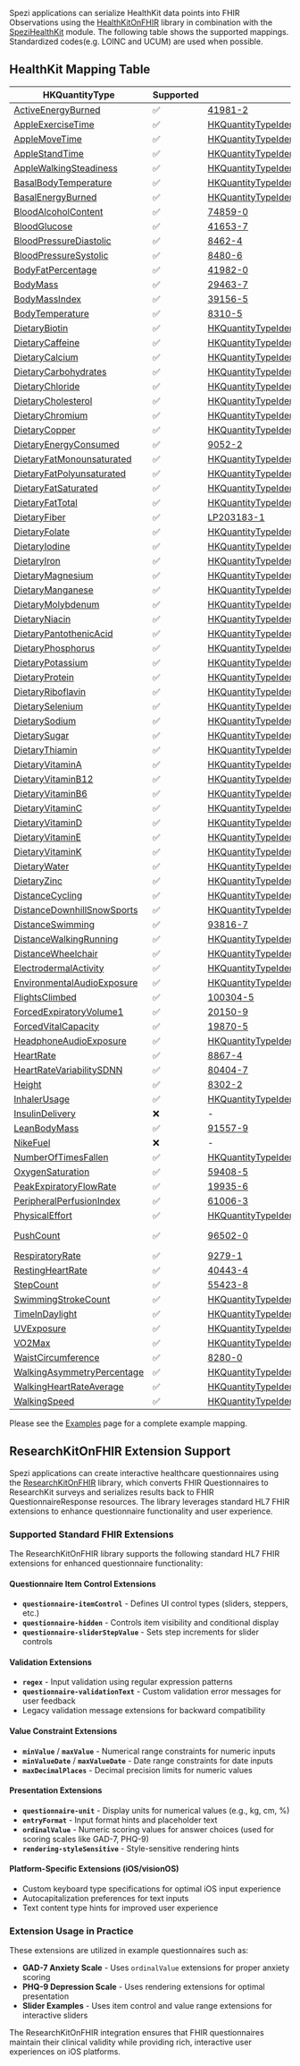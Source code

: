 <!--
                  
#
# This source file is part of the Stanford Spezi open source project
#
# SPDX-FileCopyrightText: 2025 Stanford University and the project authors (see CONTRIBUTORS.md)
#
# SPDX-License-Identifier: MIT
# 
             
-->


Spezi applications can serialize HealthKit data points into FHIR Observations using the [HealthKitOnFHIR](https://github.com/StanfordBDHG/HealthKitOnFHIR) library in combination with the [SpeziHealthKit](https://github.com/StanfordSpezi/SpeziHealthKit) module. The following table shows the supported mappings. Standardized codes(e.g. LOINC and UCUM) are used when possible.

## HealthKit Mapping Table

|HKQuantityType|Supported|Code|Unit|
|----|----|----|----|
|[ActiveEnergyBurned](https://developer.apple.com/documentation/healthkit/HKQuantityTypeIdentifierActiveEnergyBurned)|✅|[41981-2](http://loinc.org/41981-2)|[kcal](http://unitsofmeasure.org)|
|[AppleExerciseTime](https://developer.apple.com/documentation/healthkit/HKQuantityTypeIdentifierAppleExerciseTime)|✅|[HKQuantityTypeIdentifierAppleExerciseTime](http://developer.apple.com/documentation/healthkit)|[min](http://unitsofmeasure.org)|
|[AppleMoveTime](https://developer.apple.com/documentation/healthkit/HKQuantityTypeIdentifierAppleMoveTime)|✅|[HKQuantityTypeIdentifierAppleMoveTime](http://developer.apple.com/documentation/healthkit)|[min](http://unitsofmeasure.org)|
|[AppleStandTime](https://developer.apple.com/documentation/healthkit/HKQuantityTypeIdentifierAppleStandTime)|✅|[HKQuantityTypeIdentifierAppleStandTime](http://developer.apple.com/documentation/healthkit)|[min](http://unitsofmeasure.org)|
|[AppleWalkingSteadiness](https://developer.apple.com/documentation/healthkit/HKQuantityTypeIdentifierAppleWalkingSteadiness)|✅|[HKQuantityTypeIdentifierAppleWalkingSteadiness](http://developer.apple.com/documentation/healthkit)|[%](http://unitsofmeasure.org)|
|[BasalBodyTemperature](https://developer.apple.com/documentation/healthkit/HKQuantityTypeIdentifierBasalBodyTemperature)|✅|[HKQuantityTypeIdentifierBasalBodyTemperature](http://developer.apple.com/documentation/healthkit)|[C](http://unitsofmeasure.org)|
|[BasalEnergyBurned](https://developer.apple.com/documentation/healthkit/HKQuantityTypeIdentifierBasalEnergyBurned)|✅|[HKQuantityTypeIdentifierBasalEnergyBurned](http://developer.apple.com/documentation/healthkit)|[kcal](http://unitsofmeasure.org)|
|[BloodAlcoholContent](https://developer.apple.com/documentation/healthkit/HKQuantityTypeIdentifierBloodAlcoholContent)|✅|[74859-0](http://loinc.org/74859-0)|[%](http://unitsofmeasure.org)|
|[BloodGlucose](https://developer.apple.com/documentation/healthkit/HKQuantityTypeIdentifierBloodGlucose)|✅|[41653-7](http://loinc.org/41653-7)|[mg/dL](http://unitsofmeasure.org)|
|[BloodPressureDiastolic](https://developer.apple.com/documentation/healthkit/HKQuantityTypeIdentifierBloodPressureDiastolic)|✅|[8462-4](http://loinc.org/8462-4)|[mmHg](http://unitsofmeasure.org)|
|[BloodPressureSystolic](https://developer.apple.com/documentation/healthkit/HKQuantityTypeIdentifierBloodPressureSystolic)|✅|[8480-6](http://loinc.org/8480-6)|[mmHg](http://unitsofmeasure.org)|
|[BodyFatPercentage](https://developer.apple.com/documentation/healthkit/HKQuantityTypeIdentifierBodyFatPercentage)|✅|[41982-0](http://loinc.org/41982-0)|[%](http://unitsofmeasure.org)|
|[BodyMass](https://developer.apple.com/documentation/healthkit/HKQuantityTypeIdentifierBodyMass)|✅|[29463-7](http://loinc.org/29463-7)|[lbs](http://unitsofmeasure.org)|
|[BodyMassIndex](https://developer.apple.com/documentation/healthkit/HKQuantityTypeIdentifierBodyMassIndex)|✅|[39156-5](http://loinc.org/39156-5)|[kg/m^2](http://unitsofmeasure.org)|
|[BodyTemperature](https://developer.apple.com/documentation/healthkit/HKQuantityTypeIdentifierBodyTemperature)|✅|[8310-5](http://loinc.org/8310-5)|[C](http://unitsofmeasure.org)|
|[DietaryBiotin](https://developer.apple.com/documentation/healthkit/HKQuantityTypeIdentifierDietaryBiotin)|✅|[HKQuantityTypeIdentifierDietaryBiotin](http://developer.apple.com/documentation/healthkit)|[ug](http://unitsofmeasure.org)|
|[DietaryCaffeine](https://developer.apple.com/documentation/healthkit/HKQuantityTypeIdentifierDietaryCaffeine)|✅|[HKQuantityTypeIdentifierDietaryCaffeine](http://developer.apple.com/documentation/healthkit)|[mg](http://unitsofmeasure.org)|
|[DietaryCalcium](https://developer.apple.com/documentation/healthkit/HKQuantityTypeIdentifierDietaryCalcium)|✅|[HKQuantityTypeIdentifierDietaryCalcium](http://developer.apple.com/documentation/healthkit)|[mg](http://unitsofmeasure.org)|
|[DietaryCarbohydrates](https://developer.apple.com/documentation/healthkit/HKQuantityTypeIdentifierDietaryCarbohydrates)|✅|[HKQuantityTypeIdentifierDietaryCarbohydates](http://developer.apple.com/documentation/healthkit)|[g](http://unitsofmeasure.org)|
|[DietaryChloride](https://developer.apple.com/documentation/healthkit/HKQuantityTypeIdentifierDietaryChloride)|✅|[HKQuantityTypeIdentifierDietaryChloride](http://developer.apple.com/documentation/healthkit)|[mg](http://unitsofmeasure.org)|
|[DietaryCholesterol](https://developer.apple.com/documentation/healthkit/HKQuantityTypeIdentifierDietaryCholesterol)|✅|[HKQuantityTypeIdentifierDietaryCholesterol](http://developer.apple.com/documentation/healthkit)|[mg](http://unitsofmeasure.org)|
|[DietaryChromium](https://developer.apple.com/documentation/healthkit/HKQuantityTypeIdentifierDietaryChromium)|✅|[HKQuantityTypeIdentifierDietaryChromium](http://developer.apple.com/documentation/healthkit)|[ug](http://unitsofmeasure.org)|
|[DietaryCopper](https://developer.apple.com/documentation/healthkit/HKQuantityTypeIdentifierDietaryCopper)|✅|[HKQuantityTypeIdentifierDietaryCopper](http://developer.apple.com/documentation/healthkit)|[ug](http://unitsofmeasure.org)|
|[DietaryEnergyConsumed](https://developer.apple.com/documentation/healthkit/HKQuantityTypeIdentifierDietaryEnergyConsumed)|✅|[9052-2](http://loinc.org/9052-2)|[kcal](http://unitsofmeasure.org)|
|[DietaryFatMonounsaturated](https://developer.apple.com/documentation/healthkit/HKQuantityTypeIdentifierDietaryFatMonounsaturated)|✅|[HKQuantityTypeIdentifierDietaryFatMonounsaturated](http://developer.apple.com/documentation/healthkit)|[g](http://unitsofmeasure.org)|
|[DietaryFatPolyunsaturated](https://developer.apple.com/documentation/healthkit/HKQuantityTypeIdentifierDietaryFatPolyunsaturated)|✅|[HKQuantityTypeIdentifierDietaryFatPolyunsaturated](http://developer.apple.com/documentation/healthkit)|[g](http://unitsofmeasure.org)|
|[DietaryFatSaturated](https://developer.apple.com/documentation/healthkit/HKQuantityTypeIdentifierDietaryFatSaturated)|✅|[HKQuantityTypeIdentifierDietaryFatSaturated](http://developer.apple.com/documentation/healthkit)|[g](http://unitsofmeasure.org)|
|[DietaryFatTotal](https://developer.apple.com/documentation/healthkit/HKQuantityTypeIdentifierDietaryFatTotal)|✅|[HKQuantityTypeIdentifierDietaryFatTotal](http://developer.apple.com/documentation/healthkit)|[g](http://unitsofmeasure.org)|
|[DietaryFiber](https://developer.apple.com/documentation/healthkit/HKQuantityTypeIdentifierDietaryFiber)|✅|[LP203183-1](http://loinc.org/LP203183-1)|[g](http://unitsofmeasure.org)|
|[DietaryFolate](https://developer.apple.com/documentation/healthkit/HKQuantityTypeIdentifierDietaryFolate)|✅|[HKQuantityTypeIdentifierDietaryFolate](http://developer.apple.com/documentation/healthkit)|[ug](http://unitsofmeasure.org)|
|[DietaryIodine](https://developer.apple.com/documentation/healthkit/HKQuantityTypeIdentifierDietaryIodine)|✅|[HKQuantityTypeIdentifierDietaryIodine](http://developer.apple.com/documentation/healthkit)|[ug](http://unitsofmeasure.org)|
|[DietaryIron](https://developer.apple.com/documentation/healthkit/HKQuantityTypeIdentifierDietaryIron)|✅|[HKQuantityTypeIdentifierDietaryIron](http://developer.apple.com/documentation/healthkit)|[mg](http://unitsofmeasure.org)|
|[DietaryMagnesium](https://developer.apple.com/documentation/healthkit/HKQuantityTypeIdentifierDietaryMagnesium)|✅|[HKQuantityTypeIdentifierDietaryMagnesium](http://developer.apple.com/documentation/healthkit)|[mg](http://unitsofmeasure.org)|
|[DietaryManganese](https://developer.apple.com/documentation/healthkit/HKQuantityTypeIdentifierDietaryManganese)|✅|[HKQuantityTypeIdentifierDietaryManganese](http://developer.apple.com/documentation/healthkit)|[mg](http://unitsofmeasure.org)|
|[DietaryMolybdenum](https://developer.apple.com/documentation/healthkit/HKQuantityTypeIdentifierDietaryMolybdenum)|✅|[HKQuantityTypeIdentifierDietaryMolybdenum](http://developer.apple.com/documentation/healthkit)|[ug](http://unitsofmeasure.org)|
|[DietaryNiacin](https://developer.apple.com/documentation/healthkit/HKQuantityTypeIdentifierDietaryNiacin)|✅|[HKQuantityTypeIdentifierDietaryNiacin](http://developer.apple.com/documentation/healthkit)|[mg](http://unitsofmeasure.org)|
|[DietaryPantothenicAcid](https://developer.apple.com/documentation/healthkit/HKQuantityTypeIdentifierDietaryPantothenicAcid)|✅|[HKQuantityTypeIdentifierDietaryPantothenicAcid](http://developer.apple.com/documentation/healthkit)|[mg](http://unitsofmeasure.org)|
|[DietaryPhosphorus](https://developer.apple.com/documentation/healthkit/HKQuantityTypeIdentifierDietaryPhosphorus)|✅|[HKQuantityTypeIdentifierDietaryPhosphorus](http://developer.apple.com/documentation/healthkit)|[mg](http://unitsofmeasure.org)|
|[DietaryPotassium](https://developer.apple.com/documentation/healthkit/HKQuantityTypeIdentifierDietaryPotassium)|✅|[HKQuantityTypeIdentifierDietaryPotassium](http://developer.apple.com/documentation/healthkit)|[mg](http://unitsofmeasure.org)|
|[DietaryProtein](https://developer.apple.com/documentation/healthkit/HKQuantityTypeIdentifierDietaryProtein)|✅|[HKQuantityTypeIdentifierDietaryProtein](http://developer.apple.com/documentation/healthkit)|[g](http://unitsofmeasure.org)|
|[DietaryRiboflavin](https://developer.apple.com/documentation/healthkit/HKQuantityTypeIdentifierDietaryRiboflavin)|✅|[HKQuantityTypeIdentifierDietaryRiboflavin](http://developer.apple.com/documentation/healthkit)|[mg](http://unitsofmeasure.org)|
|[DietarySelenium](https://developer.apple.com/documentation/healthkit/HKQuantityTypeIdentifierDietarySelenium)|✅|[HKQuantityTypeIdentifierDietarySelenium](http://developer.apple.com/documentation/healthkit)|[ug](http://unitsofmeasure.org)|
|[DietarySodium](https://developer.apple.com/documentation/healthkit/HKQuantityTypeIdentifierDietarySodium)|✅|[HKQuantityTypeIdentifierDietarySodium](http://developer.apple.com/documentation/healthkit)|[mg](http://unitsofmeasure.org)|
|[DietarySugar](https://developer.apple.com/documentation/healthkit/HKQuantityTypeIdentifierDietarySugar)|✅|[HKQuantityTypeIdentifierDietarySugar](http://developer.apple.com/documentation/healthkit)|[g](http://unitsofmeasure.org)|
|[DietaryThiamin](https://developer.apple.com/documentation/healthkit/HKQuantityTypeIdentifierDietaryThiamin)|✅|[HKQuantityTypeIdentifierDietaryThiamin](http://developer.apple.com/documentation/healthkit)|[mg](http://unitsofmeasure.org)|
|[DietaryVitaminA](https://developer.apple.com/documentation/healthkit/HKQuantityTypeIdentifierDietaryVitaminA)|✅|[HKQuantityTypeIdentifierDietaryVitaminA](http://developer.apple.com/documentation/healthkit)|[ug](http://unitsofmeasure.org)|
|[DietaryVitaminB12](https://developer.apple.com/documentation/healthkit/HKQuantityTypeIdentifierDietaryVitaminB12)|✅|[HKQuantityTypeIdentifierDietaryVitaminB12](http://developer.apple.com/documentation/healthkit)|[ug](http://unitsofmeasure.org)|
|[DietaryVitaminB6](https://developer.apple.com/documentation/healthkit/HKQuantityTypeIdentifierDietaryVitaminB6)|✅|[HKQuantityTypeIdentifierDietaryVitaminB6](http://developer.apple.com/documentation/healthkit)|[mg](http://unitsofmeasure.org)|
|[DietaryVitaminC](https://developer.apple.com/documentation/healthkit/HKQuantityTypeIdentifierDietaryVitaminC)|✅|[HKQuantityTypeIdentifierDietaryVitaminC](http://developer.apple.com/documentation/healthkit)|[mg](http://unitsofmeasure.org)|
|[DietaryVitaminD](https://developer.apple.com/documentation/healthkit/HKQuantityTypeIdentifierDietaryVitaminD)|✅|[HKQuantityTypeIdentifierDietaryVitaminD](http://developer.apple.com/documentation/healthkit)|[ug](http://unitsofmeasure.org)|
|[DietaryVitaminE](https://developer.apple.com/documentation/healthkit/HKQuantityTypeIdentifierDietaryVitaminE)|✅|[HKQuantityTypeIdentifierDietaryVitaminE](http://developer.apple.com/documentation/healthkit)|[mg](http://unitsofmeasure.org)|
|[DietaryVitaminK](https://developer.apple.com/documentation/healthkit/HKQuantityTypeIdentifierDietaryVitaminK)|✅|[HKQuantityTypeIdentifierDietaryVitaminK](http://developer.apple.com/documentation/healthkit)|[ug](http://unitsofmeasure.org)|
|[DietaryWater](https://developer.apple.com/documentation/healthkit/HKQuantityTypeIdentifierDietaryWater)|✅|[HKQuantityTypeIdentifierDietaryWater](http://developer.apple.com/documentation/healthkit)|[l](http://unitsofmeasure.org)|
|[DietaryZinc](https://developer.apple.com/documentation/healthkit/HKQuantityTypeIdentifierDietaryZinc)|✅|[HKQuantityTypeIdentifierDietaryZinc](http://developer.apple.com/documentation/healthkit)|[mg](http://unitsofmeasure.org)|
|[DistanceCycling](https://developer.apple.com/documentation/healthkit/HKQuantityTypeIdentifierDistanceCycling)|✅|[HKQuantityTypeIdentifierDistanceCycling](http://developer.apple.com/documentation/healthkit)|[m](http://unitsofmeasure.org)|
|[DistanceDownhillSnowSports](https://developer.apple.com/documentation/healthkit/HKQuantityTypeIdentifierDistanceDownhillSnowSports)|✅|[HKQuantityTypeIdentifierDistanceDownhillSnowSports](http://developer.apple.com/documentation/healthkit)|[m](http://unitsofmeasure.org)|
|[DistanceSwimming](https://developer.apple.com/documentation/healthkit/HKQuantityTypeIdentifierDistanceSwimming)|✅|[93816-7](http://loinc.org/93816-7)|[m](http://unitsofmeasure.org)|
|[DistanceWalkingRunning](https://developer.apple.com/documentation/healthkit/HKQuantityTypeIdentifierDistanceWalkingRunning)|✅|[HKQuantityTypeIdentifierDistanceWalkingRunning](http://developer.apple.com/documentation/healthkit)|[m](http://unitsofmeasure.org)|
|[DistanceWheelchair](https://developer.apple.com/documentation/healthkit/HKQuantityTypeIdentifierDistanceWheelchair)|✅|[HKQuantityTypeIdentifierDistanceWheelchair](http://developer.apple.com/documentation/healthkit)|[m](http://unitsofmeasure.org)|
|[ElectrodermalActivity](https://developer.apple.com/documentation/healthkit/HKQuantityTypeIdentifierElectrodermalActivity)|✅|[HKQuantityTypeIdentifierElectrodermalActivity](http://developer.apple.com/documentation/healthkit)|[siemens](http://unitsofmeasure.org)|
|[EnvironmentalAudioExposure](https://developer.apple.com/documentation/healthkit/HKQuantityTypeIdentifierEnvironmentalAudioExposure)|✅|[HKQuantityTypeIdentifierEnvironmentalAudioExposure](http://developer.apple.com/documentation/healthkit)|[dB(SPL)](http://unitsofmeasure.org)|
|[FlightsClimbed](https://developer.apple.com/documentation/healthkit/HKQuantityTypeIdentifierFlightsClimbed)|✅|[100304-5](http://loinc.org/100304-5)|flights|
|[ForcedExpiratoryVolume1](https://developer.apple.com/documentation/healthkit/HKQuantityTypeIdentifierForcedExpiratoryVolume1)|✅|[20150-9](http://loinc.org/20150-9)|[L](http://unitsofmeasure.org)|
|[ForcedVitalCapacity](https://developer.apple.com/documentation/healthkit/HKQuantityTypeIdentifierForcedVitalCapacity)|✅|[19870-5](http://loinc.org/19870-5)|[L](http://unitsofmeasure.org)|
|[HeadphoneAudioExposure](https://developer.apple.com/documentation/healthkit/HKQuantityTypeIdentifierHeadphoneAudioExposure)|✅|[HKQuantityTypeIdentifierHeadphoneAudioExposure](http://developer.apple.com/documentation/healthkit)|[dB(SPL)](http://unitsofmeasure.org)|
|[HeartRate](https://developer.apple.com/documentation/healthkit/HKQuantityTypeIdentifierHeartRate)|✅|[8867-4](http://loinc.org/8867-4)|[beats/minute](http://unitsofmeasure.org)|
|[HeartRateVariabilitySDNN](https://developer.apple.com/documentation/healthkit/HKQuantityTypeIdentifierHeartRateVariabilitySDNN)|✅|[80404-7](http://loinc.org/80404-7)|[ms](http://unitsofmeasure.org)|
|[Height](https://developer.apple.com/documentation/healthkit/HKQuantityTypeIdentifierHeight)|✅|[8302-2](http://loinc.org/8302-2)|[in](http://unitsofmeasure.org)|
|[InhalerUsage](https://developer.apple.com/documentation/healthkit/HKQuantityTypeIdentifierInhalerUsage)|✅|[HKQuantityTypeIdentifierInhalerUsage](http://developer.apple.com/documentation/healthkit)|count|
|[InsulinDelivery](https://developer.apple.com/documentation/healthkit/HKQuantityTypeIdentifierInsulinDelivery)|❌|-|-|
|[LeanBodyMass](https://developer.apple.com/documentation/healthkit/HKQuantityTypeIdentifierLeanBodyMass)|✅|[91557-9](http://loinc.org/91557-9)|[lbs](http://unitsofmeasure.org)|
|[NikeFuel](https://developer.apple.com/documentation/healthkit/HKQuantityTypeIdentifierNikeFuel)|❌|-|-|
|[NumberOfTimesFallen](https://developer.apple.com/documentation/healthkit/HKQuantityTypeIdentifierNumberOfTimesFallen)|✅|[HKQuantityTypeIdentifierNumberOfTimesFallen](http://developer.apple.com/documentation/healthkit)|falls|
|[OxygenSaturation](https://developer.apple.com/documentation/healthkit/HKQuantityTypeIdentifierOxygenSaturation)|✅|[59408-5](http://loinc.org/59408-5)|[%](http://unitsofmeasure.org)|
|[PeakExpiratoryFlowRate](https://developer.apple.com/documentation/healthkit/HKQuantityTypeIdentifierPeakExpiratoryFlowRate)|✅|[19935-6](http://loinc.org/19935-6)|[L/min](http://unitsofmeasure.org)|
|[PeripheralPerfusionIndex](https://developer.apple.com/documentation/healthkit/HKQuantityTypeIdentifierPeripheralPerfusionIndex)|✅|[61006-3](http://loinc.org/61006-3)|[%](http://unitsofmeasure.org)|
|[PhysicalEffort](https://developer.apple.com/documentation/healthkit/HKQuantityTypeIdentifierPhysicalEffort)|✅|[HKQuantityTypeIdentifierPhysicalEffort](http://developer.apple.com/documentation/healthkit)|[kcal/hr/kg](http://unitsofmeasure.org)|
|[PushCount](https://developer.apple.com/documentation/healthkit/HKQuantityTypeIdentifierPushCount)|✅|[96502-0](http://loinc.org/96502-0)|wheelchair pushes|
|[RespiratoryRate](https://developer.apple.com/documentation/healthkit/HKQuantityTypeIdentifierRespiratoryRate)|✅|[9279-1](http://loinc.org/9279-1)|[breaths/minute](http://unitsofmeasure.org)|
|[RestingHeartRate](https://developer.apple.com/documentation/healthkit/HKQuantityTypeIdentifierRestingHeartRate)|✅|[40443-4](http://loinc.org/40443-4)|[beats/minute](http://unitsofmeasure.org)|
|[StepCount](https://developer.apple.com/documentation/healthkit/HKQuantityTypeIdentifierStepCount)|✅|[55423-8](http://loinc.org/55423-8)|steps|
|[SwimmingStrokeCount](https://developer.apple.com/documentation/healthkit/HKQuantityTypeIdentifierSwimmingStrokeCount)|✅|[HKQuantityTypeIdentifierSwimmingStrokeCount](http://developer.apple.com/documentation/healthkit)|strokes|
|[TimeInDaylight](https://developer.apple.com/documentation/healthkit/HKQuantityTypeIdentifierTimeInDaylight)|✅|[HKQuantityTypeIdentifierTimeInDaylight](http://developer.apple.com/documentation/healthkit)|[min](http://unitsofmeasure.org)|
|[UVExposure](https://developer.apple.com/documentation/healthkit/HKQuantityTypeIdentifierUVExposure)|✅|[HKQuantityTypeIdentifierUVExposure](http://developer.apple.com/documentation/healthkit)|count|
|[VO2Max](https://developer.apple.com/documentation/healthkit/HKQuantityTypeIdentifierVO2Max)|✅|[HKQuantityTypeIdentifierVO2Max](http://developer.apple.com/documentation/healthkit)|[mL/kg/min](http://unitsofmeasure.org)|
|[WaistCircumference](https://developer.apple.com/documentation/healthkit/HKQuantityTypeIdentifierWaistCircumference)|✅|[8280-0](http://loinc.org/8280-0)|[in](http://unitsofmeasure.org)|
|[WalkingAsymmetryPercentage](https://developer.apple.com/documentation/healthkit/HKQuantityTypeIdentifierWalkingAsymmetryPercentage)|✅|[HKQuantityTypeIdentifierWalkingAsymmetryPercentage](http://developer.apple.com/documentation/healthkit)|[%](http://unitsofmeasure.org)|
|[WalkingHeartRateAverage](https://developer.apple.com/documentation/healthkit/HKQuantityTypeIdentifierWalkingHeartRateAverage)|✅|[HKQuantityTypeIdentifierWalkingHeartRateAverage](http://developer.apple.com/documentation/healthkit)|[beats/minute](http://unitsofmeasure.org)|
|[WalkingSpeed](https://developer.apple.com/documentation/healthkit/HKQuantityTypeIdentifierWalkingSpeed)|✅|[HKQuantityTypeIdentifierWalkingSpeed](http://developer.apple.com/documentation/healthkit)|[m/s](http://unitsofmeasure.org)|


Please see the [Examples](5_examples.html) page for a complete example mapping.

## ResearchKitOnFHIR Extension Support

Spezi applications can create interactive healthcare questionnaires using the [ResearchKitOnFHIR](https://github.com/StanfordBDHG/ResearchKitOnFHIR) library, which converts FHIR Questionnaires to ResearchKit surveys and serializes results back to FHIR QuestionnaireResponse resources. The library leverages standard HL7 FHIR extensions to enhance questionnaire functionality and user experience.

### Supported Standard FHIR Extensions

The ResearchKitOnFHIR library supports the following standard HL7 FHIR extensions for enhanced questionnaire functionality:

#### Questionnaire Item Control Extensions
- **`questionnaire-itemControl`** - Defines UI control types (sliders, steppers, etc.)
- **`questionnaire-hidden`** - Controls item visibility and conditional display
- **`questionnaire-sliderStepValue`** - Sets step increments for slider controls

#### Validation Extensions
- **`regex`** - Input validation using regular expression patterns
- **`questionnaire-validationText`** - Custom validation error messages for user feedback
- Legacy validation message extensions for backward compatibility

#### Value Constraint Extensions
- **`minValue`** / **`maxValue`** - Numerical range constraints for numeric inputs
- **`minValueDate`** / **`maxValueDate`** - Date range constraints for date inputs
- **`maxDecimalPlaces`** - Decimal precision limits for numeric values

#### Presentation Extensions
- **`questionnaire-unit`** - Display units for numerical values (e.g., kg, cm, %)
- **`entryFormat`** - Input format hints and placeholder text
- **`ordinalValue`** - Numeric scoring values for answer choices (used for scoring scales like GAD-7, PHQ-9)
- **`rendering-styleSensitive`** - Style-sensitive rendering hints

#### Platform-Specific Extensions (iOS/visionOS)
- Custom keyboard type specifications for optimal iOS input experience
- Autocapitalization preferences for text inputs
- Text content type hints for improved user experience

### Extension Usage in Practice

These extensions are utilized in example questionnaires such as:
- **GAD-7 Anxiety Scale** - Uses `ordinalValue` extensions for proper anxiety scoring
- **PHQ-9 Depression Scale** - Uses rendering extensions for optimal presentation
- **Slider Examples** - Uses item control and value range extensions for interactive sliders

The ResearchKitOnFHIR integration ensures that FHIR questionnaires maintain their clinical validity while providing rich, interactive user experiences on iOS platforms.
